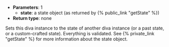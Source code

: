 * **Parameters**: 1
    * **state**: a state object (as returned by {% public_link "getState" %})
* **Return type**: none

Sets this diva instance to the state of another diva instance (or a past state,
or a custom-crafted state). Everything is validated. See
{% private_link "getState" %} for more information about the state object.
